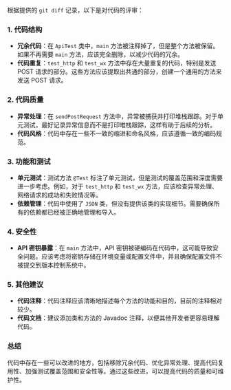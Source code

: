 根据提供的 `git diff` 记录，以下是对代码的评审：

### 1. 代码结构
- **冗余代码**：在 `ApiTest` 类中，`main` 方法被注释掉了，但是整个方法被保留。如果不再需要 `main` 方法，应该完全删除，以减少代码的冗余。
- **代码重复**：`test_http` 和 `test_wx` 方法中存在大量重复的代码，特别是发送 POST 请求的部分。这些方法应该提取出共通的部分，创建一个通用的方法来发送 POST 请求。

### 2. 代码质量
- **异常处理**：在 `sendPostRequest` 方法中，异常被捕获并打印堆栈跟踪。对于单元测试，最好记录异常信息而不是打印堆栈跟踪，这样有助于后续的分析。
- **代码风格**：代码中存在一些不一致的缩进和命名风格，应该遵循一致的编码规范。

### 3. 功能和测试
- **单元测试**：测试方法 `@Test` 标注了单元测试，但是测试的覆盖范围和深度需要进一步考虑。例如，对于 `test_http` 和 `test_wx` 方法，应该检查异常处理、网络请求的成功和失败情况等。
- **依赖管理**：代码中使用了 `JSON` 类，但没有提供该类的实现细节。需要确保所有的依赖都已经被正确地管理和导入。

### 4. 安全性
- **API 密钥暴露**：在 `main` 方法中，API 密钥被硬编码在代码中，这可能导致安全问题。应该考虑将密钥存储在环境变量或配置文件中，并且确保配置文件不被提交到版本控制系统中。

### 5. 其他建议
- **代码注释**：代码注释应该清晰地描述每个方法的功能和目的，目前的注释相对较少。
- **代码文档**：建议添加类和方法的 Javadoc 注释，以便其他开发者更容易理解代码。

### 总结
代码中存在一些可以改进的地方，包括移除冗余代码、优化异常处理、提高代码复用性、加强测试覆盖范围和安全性等。通过这些改进，可以提高代码的质量和可维护性。